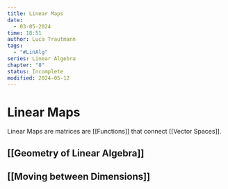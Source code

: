 ```yaml
---
title: Linear Maps
date:
  - 03-05-2024
time: 18:51
author: Luca Trautmann
tags:
  - "#LinAlg"
series: Linear Algebra
chapter: "8"
status: Incomplete
modified: 2024-05-12
---
```

# Linear Maps


Linear Maps are matrices are [[Functions]] that connect [[Vector Spaces]].


## [[Geometry of Linear Algebra]] 

## [[Moving between Dimensions]]

